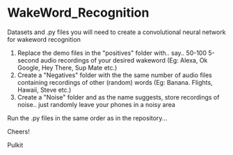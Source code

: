# WakeWord_Recognition
Datasets and .py files you will need to create a convolutional neural network for wakeword recognition

1. Replace the demo files in the "positives" folder with.. say.. 50-100 5-second audio recordings of your desired wakeword 
   (Eg: Alexa, Ok Google, Hey There, Sup Mate etc.)
2. Create a "Negatives" folder with the the same number of audio files containing recordings of other (random) words
   (Eg: Banana. Flights, Hawaii, Steve etc.)
3. Create a "Noise" folder and as the name suggests, store recordings of noise.. just randomly leave your phones in a noisy area

Run the .py files in the same order as in the repository...

Cheers!

Pulkit


